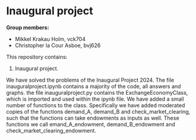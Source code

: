 # Inaugural project

**Group members:**
- Mikkel Krakau Holm, vck704
- Christopher la Cour Asboe, bvj626

This repository contains:
1. Inaugural project. 

We have solved the problems of the Inaugural Project 2024.
The file inauguralproject.ipynb contains a majority of the code, all answers and graphs.
the file inauguralproject.py contains the ExchangeEconomyClass, which is imported and used within the ipynb file. We have added a small number of functions to the class. Specifically we have added moderated copies of the functions demand_A, demand_B and check_market_clearing, such that the functions can take endowments as inputs as well. These functions we call emand_A_endowment, demand_B_endowment and check_market_clearing_endowment.